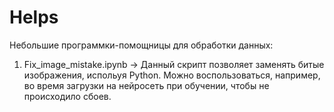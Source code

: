 # Helps
Небольшие программки-помощницы для обработки данных:

1. Fix_image_mistake.ipynb -> Данный скрипт позволяет заменять битые изображения, испольуя Python. Можно воспользоваться, например, во время загрузки на нейросеть при обучении, чтобы не происходило сбоев.
